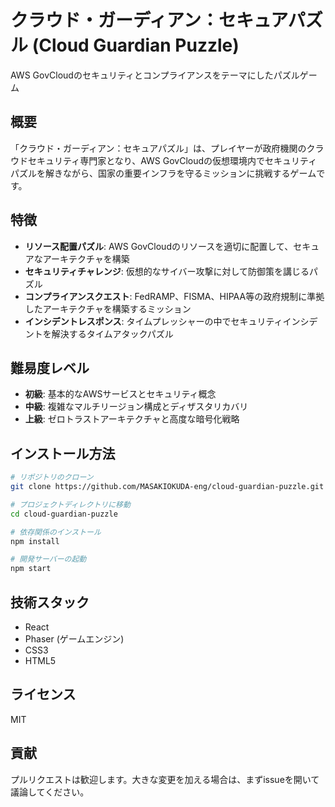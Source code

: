 # クラウド・ガーディアン：セキュアパズル (Cloud Guardian Puzzle)

AWS GovCloudのセキュリティとコンプライアンスをテーマにしたパズルゲーム

## 概要

「クラウド・ガーディアン：セキュアパズル」は、プレイヤーが政府機関のクラウドセキュリティ専門家となり、AWS GovCloudの仮想環境内でセキュリティパズルを解きながら、国家の重要インフラを守るミッションに挑戦するゲームです。

## 特徴

- **リソース配置パズル**: AWS GovCloudのリソースを適切に配置して、セキュアなアーキテクチャを構築
- **セキュリティチャレンジ**: 仮想的なサイバー攻撃に対して防御策を講じるパズル
- **コンプライアンスクエスト**: FedRAMP、FISMA、HIPAA等の政府規制に準拠したアーキテクチャを構築するミッション
- **インシデントレスポンス**: タイムプレッシャーの中でセキュリティインシデントを解決するタイムアタックパズル

## 難易度レベル

- **初級**: 基本的なAWSサービスとセキュリティ概念
- **中級**: 複雑なマルチリージョン構成とディザスタリカバリ
- **上級**: ゼロトラストアーキテクチャと高度な暗号化戦略

## インストール方法

```bash
# リポジトリのクローン
git clone https://github.com/MASAKIOKUDA-eng/cloud-guardian-puzzle.git

# プロジェクトディレクトリに移動
cd cloud-guardian-puzzle

# 依存関係のインストール
npm install

# 開発サーバーの起動
npm start
```

## 技術スタック

- React
- Phaser (ゲームエンジン)
- CSS3
- HTML5

## ライセンス

MIT

## 貢献

プルリクエストは歓迎します。大きな変更を加える場合は、まずissueを開いて議論してください。
